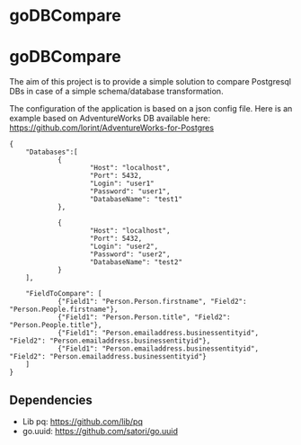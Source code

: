 # goDBCompare



goDBCompare
===========

The aim of this project is to provide a simple solution to compare Postgresql DBs in case of a simple schema/database transformation. 

The configuration of the application is based on a json config file.
Here is an example based on AdventureWorks DB available here: https://github.com/lorint/AdventureWorks-for-Postgres

    {
        "Databases":[
                {
                        "Host": "localhost",
                        "Port": 5432,
                        "Login": "user1"
                        "Password": "user1",
                        "DatabaseName": "test1"
                },

                {
                        "Host": "localhost",
                        "Port": 5432,
                        "Login": "user2",
                        "Password": "user2",
                        "DatabaseName": "test2"
                }
        ],

        "FieldToCompare": [
                {"Field1": "Person.Person.firstname", "Field2": "Person.People.firstname"},
                {"Field1": "Person.Person.title", "Field2": "Person.People.title"},
                {"Field1": "Person.emailaddress.businessentityid", "Field2": "Person.emailaddress.businessentityid"},
                {"Field1": "Person.emailaddress.businessentityid", "Field2": "Person.emailaddress.businessentityid"}
        ]
	}

Dependencies
------------

 - Lib pq: https://github.com/lib/pq
 - go.uuid: https://github.com/satori/go.uuid
